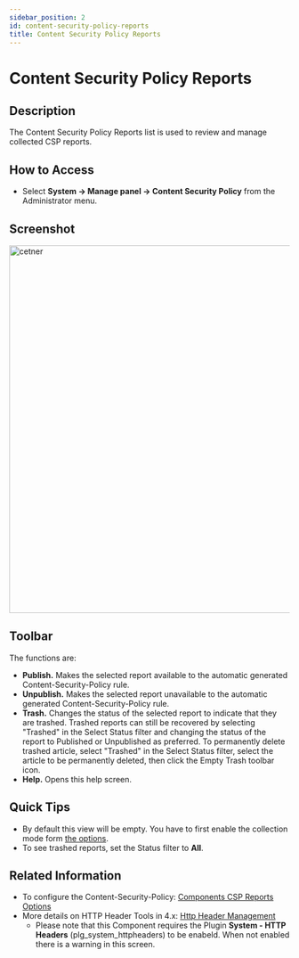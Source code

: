 ```yaml
---
sidebar_position: 2
id: content-security-policy-reports
title: Content Security Policy Reports
---
```

# Content Security Policy Reports
## Description

The Content Security Policy Reports list is used to review and manage
collected CSP reports.

## How to Access

- Select **System **→** Manage panel **→** Content Security Policy**
  from the Administrator menu.

## Screenshot

<img
src="https://docs.joomla.org/images/thumb/6/61/Content-security-policy-reports-en.png/800px-Content-security-policy-reports-en.png"
decoding="async"
srcset="https://docs.joomla.org/images/6/61/Content-security-policy-reports-en.png 1.5x"
data-file-width="1200" data-file-height="990" width="800" height="660"
alt="cetner" />

## Toolbar

The functions are:

- **Publish.** Makes the selected report available to the automatic
  generated Content-Security-Policy rule.
- **Unpublish.** Makes the selected report unavailable to the automatic
  generated Content-Security-Policy rule.
- **Trash.** Changes the status of the selected report to indicate that
  they are trashed. Trashed reports can still be recovered by selecting
  "Trashed" in the Select Status filter and changing the status of the
  report to Published or Unpublished as preferred. To permanently delete
  trashed article, select "Trashed" in the Select Status filter, select
  the article to be permanently deleted, then click the Empty Trash
  toolbar icon.
- **Help.** Opens this help screen.

## Quick Tips

- By default this view will be empty. You have to first enable the
  collection mode form <a
  href="https://docs.joomla.org/index.php?title=Help4.x:Content_Security_Policy:_Options/en&amp;action=edit&amp;redlink=1"
  class="new"
  title="Help4.x:Content Security Policy: Options/en (page does not exist)">the
  options</a>.
- To see trashed reports, set the Status filter to **All**.

## Related Information

- To configure the Content-Security-Policy: <a
  href="https://docs.joomla.org/index.php?title=Help4.x:Content_Security_Policy:_Options/en&amp;action=edit&amp;redlink=1"
  class="new"
  title="Help4.x:Content Security Policy: Options/en (page does not exist)">Components
  CSP Reports Options</a>
- More details on HTTP Header Tools in 4.x: [Http Header
  Management](https://docs.joomla.org/J4.x:Http_Header_Management/en "J4.x:Http Header Management/en")
  - Please note that this Component requires the Plugin **System - HTTP
    Headers** (plg_system_httpheaders) to be enabeld. When not enabled
    there is a warning in this screen.
